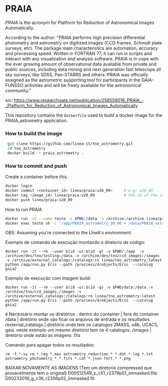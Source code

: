 # PRAIA

PRAIA is the acronym for Platform for Reduction of Astronomical Images Automatically.

According to the author:
"PRAIA performs high precision differential photometry and astrometry on digitized images (CCD frames, Schmidt plate surveys, etc). The package main characteristics are automation, accuracy and processing speed. Written in FORTRAN 77, it can run in scripts and interact with any visualization and analysis software. PRAIA is in cope with the ever growing amount of observational data available from private and public sources, including data mining and next generation fast telescope all sky surveys, like SDSS, Pan-STARRS and others. PRAIA was officially assigned as the astrometric supporting tool for participants in the GAIA-FUNSSO activities and will be freely available for the astronomical community."

src: https://www.researchgate.net/publication/258559018_PRAIA_-_Platform_for_Reduction_of_Astronomical_Images_Automatically

This repository contains the `Dockerfile` used to build a docker image for the PRAIA_astrometry application.

### How to build the image

```sh
 git clone https://github.com/linea-it/tno_astrometry.git
 cd tno_astrometry
 docker build -t praia_astrometry .
```

### How to commit and push

Create a container before this.

 ```sh
 docker login
 docker commit <container_id> linea/praia:v20_09>     # e.g: v20_09
 docker tag <image_id> linea/praia:v20_09             # the id of the image created before
 docker push linea/praia:v20_09  
 ```

How to run PRAIA

 ```sh
 docker run -it --name teste -v $PWD:/data -v /archive:/archive linea/praia:v30_06
 docker exec teste sh -c '/app/PRAIA_astrometry_30_06 < /data/PRAIA_astrometry_30_06_10.dat'
 ```

OBS: Assuming you're connected to the LIneA's environment.



Exemplo de comando de execução montando o diretorio de codigo:

```
docker run -it --rm --user $(id -u):$(id -g) -v $PWD/:/app  -v /archive/des/tno/testing:/data -v /archive/des/tno/ccd_images:/images -v /archive/external_catalogs:/catalogs:ro linea/tno_astrometry:latest python /app/run.py Eris --path /proccess/4/objects/Eris  --catalog gaia2

```

Exemplo de execução com imagem build:
```
docker run -it --rm --user $(id -u):$(id -g) -v $PWD/data:/data -v /archive/tno/ccd_images:/images -v /archive/external_catalogs:/catalogs:ro linea/tno_astrometry:latest python /app/run.py Eris --path /proccess/4/objects/Eris  --catalog gaia2
```


é Necessário montar os diretórios :
dentro do container | fora do container 
/data               | diretório onde vão ficar os arquivos de entrada e os resultados. 
/external_catalogs  | diretório onde tem os catalogos 2MASS, u4b, UCAC5, gaia. neste exemplo um mesmo diretório tem os 4 catalogos. 
/images             | diretório onde estão as imagens .fits


Comando para apagar todos os resultados:
```
rm -f *.xy rm *.reg *.mes astrometry_reduction_* *.dat *.log *.txt astrometry_photometry_* *.fits *.cat *.json fort.* *.png
```

BAIXAR NOVAMENTE AS IMAGENS  (Tem um diretorio compressed que provavelmente tem o original)
D00512549_z_c51_r2379p01_immasked.fits
D00232016_g_c36_r2356p02_immasked.fit
